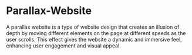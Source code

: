 # Parallax-Website
A parallax website is a type of website design that creates an illusion of depth by moving different elements on the page at different speeds as the user scrolls. This effect gives the website a dynamic and immersive feel, enhancing user engagement and visual appeal.
